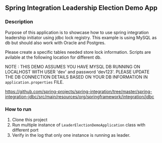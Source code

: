 ## Spring Integration Leadership Election Demo App

### Description

Purpose of this application is to showcase how to use spring integration leadership initiator using
jdbc lock registry. This example is using MySQL as db but should also work with Oracle and Postgres.

Please create a specific tables needed store lock information. Scripts are avilable at the following
location for different db.

NOTE : THIS DEMO ASSUMES YOU HAVE MYSQL DB RUNNING ON LOCALHOST WITH USER 'dev' and password 'dev123'.
PLEASE UPDATE THE DB CONNECTION DETAILS BASED ON YOUR DB INFORMATION IN ```application.properties``` FILE.

https://github.com/spring-projects/spring-integration/tree/master/spring-integration-jdbc/src/main/resources/org/springframework/integration/jdbc

### How to run 

1. Clone this project
2. Run multiple instance of ```LeaderElectionDemoApplication``` class with different port
3. Verify in the log that only one instance is running as leader.